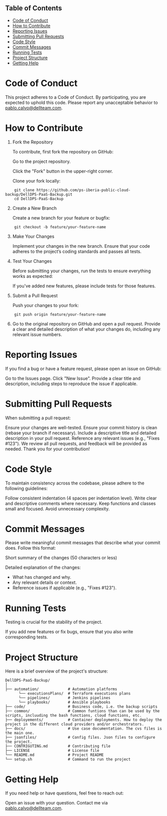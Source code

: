 ## Table of Contents

- [Code of Conduct](#code-of-conduct)
- [How to Contribute](#how-to-contribute)
- [Reporting Issues](#reporting-issues)
- [Submitting Pull Requests](#submitting-pull-requests)
- [Code Style](#code-style)
- [Commit Messages](#co)
- [Running Tests](#running-tests)
- [Project Structure](#project-structure)
- [Getting Help](#getting-help)

# Code of Conduct

This project adheres to a Code of Conduct. By participating, you are expected to uphold this code. Please report any unacceptable behavior to pablo.calvo@dellteam.com.

# How to Contribute

1) Fork the Repository

    To contribute, first fork the repository on GitHub:

    Go to the project repository.

    Click the "Fork" button in the upper-right corner.

    Clone your fork locally:

```
    git clone https://github.com/ps-iberia-public-cloud-backup/DellDPS-PaaS-Backup.git
    cd DellDPS-PaaS-Backup
```

2) Create a New Branch

    Create a new branch for your feature or bugfix:

```
    git checkout -b feature/your-feature-name
```

3)  Make Your Changes

    Implement your changes in the new branch. Ensure that your code adheres to the project’s coding standards and passes all tests.

4) Test Your Changes

    Before submitting your changes, run the tests to ensure everything works as expected:

    If you've added new features, please include tests for those features.

5) Submit a Pull Request

    Push your changes to your fork:

```
    git push origin feature/your-feature-name
```

6) Go to the original repository on GitHub and open a pull request. Provide a clear and detailed description of what your changes do, including any relevant issue numbers.

# Reporting Issues

If you find a bug or have a feature request, please open an issue on GitHub:

Go to the Issues page.
Click "New Issue".
Provide a clear title and description, including steps to reproduce the issue if applicable.

# Submitting Pull Requests

When submitting a pull request:

Ensure your changes are well-tested.
Ensure your commit history is clean (rebase your branch if necessary).
Include a descriptive title and detailed description in your pull request.
Reference any relevant issues (e.g., "Fixes #123").
We review all pull requests, and feedback will be provided as needed. Thank you for your contribution!

# Code Style

To maintain consistency across the codebase, please adhere to the following guidelines:

Follow consistent indentation (4 spaces per indentation level).
Write clear and descriptive comments where necessary.
Keep functions and classes small and focused.
Avoid unnecessary complexity.

# Commit Messages

Please write meaningful commit messages that describe what your commit does. Follow this format:

Short summary of the changes (50 characters or less)

Detailed explanation of the changes:
- What has changed and why.
- Any relevant details or context.
- Reference issues if applicable (e.g., "Fixes #123").


# Running Tests

Testing is crucial for the stability of the project.

If you add new features or fix bugs, ensure that you also write corresponding tests.

# Project Structure

Here is a brief overview of the project's structure:
```
DellDPS-PaaS-Backup/
│
├── automation/             # Automation platforms
      └── executionsPlans/  # Terraform executions plans
      └── pipelines/        # Jenkins pipelines
      └── playbooks/        # Ansible playbooks
├── code/                   # Business code, i.e. the backup scripts
├── common/                 # Common funtions than can be used by the scripts, incluuding the bash functions, cloud functions, etc.
├── deployements/           # Container deployments. How to deploy the project in the different cloud providers and/or orchestrators.
├── docs/                   # Use case documentation. The cvs files is the main one.
├── jsonfiles/              # Config files. Json files to configure the project.
├── CONTRIGUTING.md         # Contributing file
├── LICENSE                 # License file
└── README.md               # Project README
└── setup.sh                # Command to run the project
```

# Getting Help
If you need help or have questions, feel free to reach out:

Open an issue with your question.
Contact me via pablo.calvo@dellteam.com.

